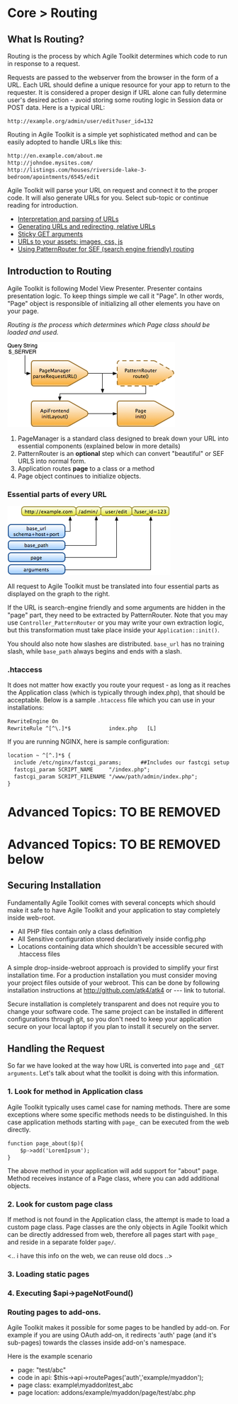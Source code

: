 # Core > Routing

## What Is Routing?

Routing is the process by which Agile Toolkit determines which code to run in response to a request.

Requests are passed to the webserver from the browser in the form of a URL. Each URL should define a unique resource for your app to return to the requester. It is considered a proper design if URL alone can fully determine user's desired action - avoid storing some routing logic in Session data or POST data. Here is a typical URL:

    http://example.org/admin/user/edit?user_id=132

Routing in Agile Toolkit is a simple yet sophisticated method and can be easily adopted to handle URLs like this:

    http://en.example.com/about.me
    http://johndoe.mysites.com/
    http://listings.com/houses/riverside-lake-3-bedroom/apointments/6545/edit

Agile Toolkit will parse your URL on request and connect it to the proper code. It will also generate URLs for you. Select sub-topic or continue reading for introduction.

 * [Interpretation and parsing of URLs](routing/parsing.md)
 * [Generating URLs and redirecting, relative URLs](routing/url.md)
 * [Sticky GET arguments](routing/sticky.md)
 * [URLs to your assets: images, css, js](routing/assets.md)
 * [Using PatternRouter for SEF (search engine friendly) routing](routing/patternrouter.md)
 
## Introduction to Routing

Agile Toolkit is following Model View Presenter. Presenter contains presentation logic. To keep things simple we call it "Page". In other words, "Page" object is responsible of initializing all other elements you have on your page. 

*Routing is the process which determines which Page class should be loaded and used.* 

![Routing Flow](routing/routing-flow.png)

 1. PageManager is a standard class designed to break down your URL into essential components (explained below in more details)
 1. PatternRouter is an **optional** step which can convert "beautiful" or SEF URLS into normal form.
 1. Application routes **page** to a class or a method
 1. Page object continues to initialize objects.
 
### Essential parts of every URL

![URL Components](routing/url-components.png)

All request to Agile Toolkit must be translated into four essential parts as displayed on the graph to the right.

If the URL is search-engine friendly and some arguments are hidden in the "page" part, they need to be extracted by PatternRouter. Note that you may use `Controller_PatternRouter` or you may write your own extraction logic, but this transformation must take place inside your `Application::init()`.

You should also note how slashes are distributed. `base_url` has no training slash, while `base_path` always begins and ends with a slash.

### .htaccess

It does not matter how exactly you route your request - as long as it reaches the Application class (which is typically through index.php), that should be acceptable. Below is a sample `.htaccess` file which you can use in your installations:

    RewriteEngine On
    RewriteRule ^[^\.]*$            index.php   [L]

If you are running NGINX, here is sample configuration:

    location ~ ^[^.]*$ {
      include /etc/nginx/fastcgi_params;      ##Includes our fastcgi setup
      fastcgi_param SCRIPT_NAME     "/index.php";
      fastcgi_param SCRIPT_FILENAME "/www/path/admin/index.php";      
    }



# Advanced Topics: TO BE REMOVED
# Advanced Topics: TO BE REMOVED below

     
## Securing Installation

Fundamentally Agile Toolkit comes with several concepts which should make it safe to have Agile Toolkit and your application to stay completely inside web-root.

 - All PHP files contain only a class definition
 - All Sensitive configuration stored declaratively inside config.php
 - Locations containing data which shouldn't be accessible secured with .htaccess files

A simple drop-inside-webroot approach is provided to simplify your first installation time. For a production installation you must consider moving your project files outside of your webroot. This can be done by following installation instructions at http://github.com/atk4/atk4 or --- link to tutorial.

Secure installation is completely transparent and does not require you to change your software code. The same project can be installed in different configurations through git, so you don't need to keep your application secure on your local laptop if you plan to install it securely on the server.


## Handling the Request

So far we have looked at the way how URL is converted into `page` and `_GET arguments`. Let's talk about what the toolkit is doing with this information.

### 1. Look for method in Application class

Agile Toolkit typically uses camel case for naming methods. There are some exceptions where some specific methods needs to be distinguished. In this case application methods starting with `page_` can be executed from the web directly.

    function page_about($p){
        $p->add('LoremIpsum');
    }

The above method in your application will add support for "about" page. Method receives instance of a Page class, where you can add additional objects.

### 2. Look for custom page class

If method is not found in the Application class, the attempt is made to load a custom page class. Page classes are the only objects in Agile Toolkit which can be directly addressed from web, therefore all pages start with `page_` and reside in a separate folder `page/`. 

<.. i have this info on the web, we can reuse old docs ..>

### 3. Loading static pages

### 4. Executing $api->pageNotFound()

### Routing pages to add-ons.

Agile Toolkit makes it possible for some pages to be handled by add-on. For example if you are using OAuth add-on, it redirects 'auth' page (and it's sub-pages) towards the classes inside add-on's namespace. 

Here is the example scenario

 - page: "test/abc"
 - code in api: $this->api->routePages('auth','example/myaddon');
 - page class: example\myaddon\test_abc
 - page location: addons/example/myaddon/page/test/abc.php

